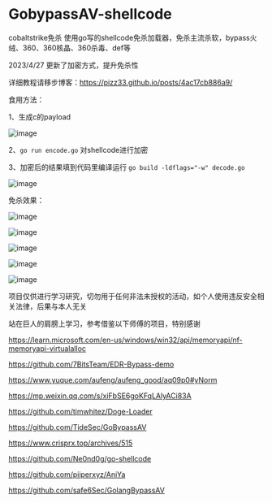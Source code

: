 # GobypassAV-shellcode

cobaltstrike免杀 使用go写的shellcode免杀加载器，免杀主流杀软，bypass火绒、360、360核晶、360杀毒、def等

2023/4/27 更新了加密方式，提升免杀性

详细教程请移步博客：https://pizz33.github.io/posts/4ac17cb886a9/

食用方法：

1、生成c的payload

![image](https://user-images.githubusercontent.com/88339946/232708666-a8e28b1b-2502-4bbc-91a9-d88e5ff44e9d.png)

2、`go run encode.go` 对shellcode进行加密

3、加密后的结果填到代码里编译运行 `go build -ldflags="-w" decode.go`

![image](https://user-images.githubusercontent.com/88339946/232708833-9709b6c6-59b3-455a-aaa5-e4a92e549c3b.png)


免杀效果：

![image](https://user-images.githubusercontent.com/88339946/232709153-3e45970a-a0ae-409b-bfdc-f9db0209d0ce.png)

![image](https://user-images.githubusercontent.com/88339946/233016193-23d034da-951a-400a-9720-fffa2b21ba81.png)

![image](https://user-images.githubusercontent.com/88339946/234165227-7a26383c-6f8f-484a-8bfb-6d35d2880e59.png)


![image](https://user-images.githubusercontent.com/88339946/232708290-e8f5c3cb-52cb-45bf-a7ea-43615bae0e9d.png)

![image](https://user-images.githubusercontent.com/88339946/232708368-37c6bd82-8a56-4b15-a298-4576a95fd5ee.png)

项目仅供进行学习研究，切勿用于任何非法未授权的活动，如个人使用违反安全相关法律，后果与本人无关

站在巨人的肩膀上学习，参考借鉴以下师傅的项目，特别感谢

https://learn.microsoft.com/en-us/windows/win32/api/memoryapi/nf-memoryapi-virtualalloc

https://github.com/7BitsTeam/EDR-Bypass-demo 

https://www.yuque.com/aufeng/aufeng_good/aq09p0#yNorm

https://mp.weixin.qq.com/s/xiFbSE6goKFqLAlyACi83A

https://github.com/timwhitez/Doge-Loader

https://github.com/TideSec/GoBypassAV

https://www.crisprx.top/archives/515

https://github.com/Ne0nd0g/go-shellcode

https://github.com/piiperxyz/AniYa

https://github.com/safe6Sec/GolangBypassAV

